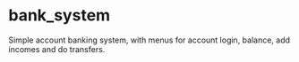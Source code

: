 # bank_system
Simple account banking system, with menus for account login, balance, add incomes and do transfers.
